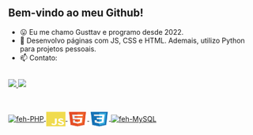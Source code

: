 ## Bem-vindo ao meu Github!
 <div>
 
 
- 😛 Eu me chamo Gusttav e programo desde 2022.
- 💭 Desenvolvo páginas com JS, CSS e HTML. Ademais, utilizo Python para projetos pessoais.
- 📫 Contato: 

 
 ##
 
  <a href="https://github.com/gutaogr">
  <img height="120em" src="https://github-readme-stats.vercel.app/api/top-langs/?username=gutaogr&layout=compact&langs_count=7&theme=dark"/>
  <img height="120em" src="https://github-readme-stats.vercel.app/api?username=gutaogr&show_icons=true&theme=dark&include_all_commits=true&count_private=true"/>
 
##

  <div style="display: inline_block"><br>
  <img align="center" left="30" alt="feh-PHP" height="30" width="40" src="https://cdn.jsdelivr.net/gh/devicons/devicon/icons/python/python-original.svg" />
  <img align="center" alt="feh-Js" height="30" width="40" src="https://raw.githubusercontent.com/devicons/devicon/master/icons/javascript/javascript-plain.svg">
  <img align="center" alt="feh-HTML" height="30" width="40" src="https://raw.githubusercontent.com/devicons/devicon/master/icons/html5/html5-original.svg">
  <img align="center" alt="feh-CSS" height="30" width="40" src="https://raw.githubusercontent.com/devicons/devicon/master/icons/css3/css3-original.svg">
  <img align="center" left="30" alt="feh-MySQL" height="30" width="40" src="https://cdn.jsdelivr.net/gh/devicons/devicon/icons/mysql/mysql-original-wordmark.svg" />
</div>
